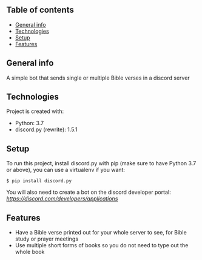 ## Table of contents
* [General info](#general-info)
* [Technologies](#technologies)
* [Setup](#setup)
* [Features](#features)

## General info
A simple bot that sends single or multiple Bible verses in a discord server
	
## Technologies
Project is created with:
* Python: 3.7
* discord.py (rewrite): 1.5.1
	
## Setup
To run this project, install discord.py with pip (make sure to have Python 3.7 or above), you can use a virtualenv if you want:

```
$ pip install discord.py
```

You will also need to create a bot on the discord developer portal:
_https://discord.com/developers/applications_

## Features
- Have a Bible verse printed out for your whole server to see, for Bible study or prayer meetings
- Use multiple short forms of books so you do not need to type out the whole book

